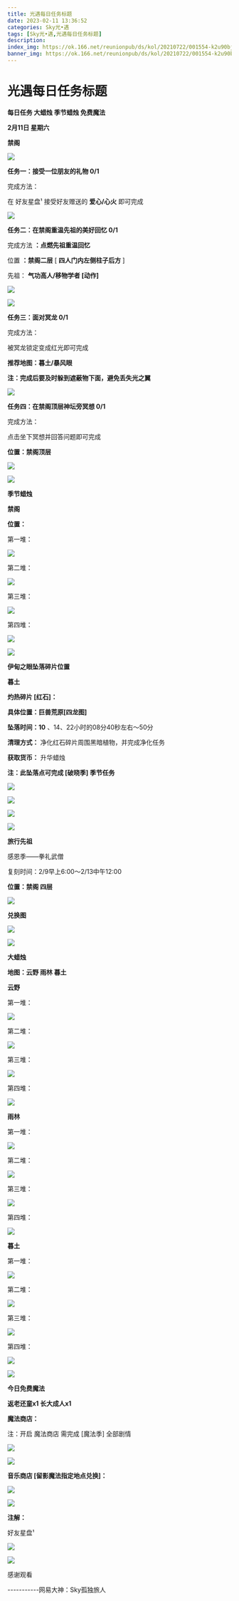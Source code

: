 ```yaml
---
title: 光遇每日任务标题
date: 2023-02-11 13:36:52
categories: Sky光•遇
tags: [Sky光•遇,光遇每日任务标题]
description: 
index_img: https://ok.166.net/reunionpub/ds/kol/20210722/001554-k2u90bj7ay.png?imageView&thumbnail=600x0&type=jpg
banner_img: https://ok.166.net/reunionpub/ds/kol/20210722/001554-k2u90bj7ay.png?imageView&thumbnail=600x0&type=jpg
---
```

# 光遇每日任务标题
**每日任务 大蜡烛 季节蜡烛 免费魔法**

 **2月11日 星期六**

 **禁阁**

![](https://img.166.net/reunionpub/ds/kol/20230211/002008-d4hige7wy9.jpeg)

 **任务一：接受一位朋友的礼物 0/1**

完成方法：

在 好友星盘¹ 接受好友赠送的 **爱心/心火** 即可完成

![](https://img.166.net/reunionpub/ds/kol/20230211/000315-zhkbcouas9.jpeg)

 **任务二：在禁阁重温先祖的美好回忆 0/1**

完成方法 **：点燃先祖重温回忆**

位置 **：禁阁二层**  [ **四人门内左侧柱子后方** ]

先祖： **气功高人/移物学者 [动作]**

![](https://img.166.net/reunionpub/ds/kol/20230211/000344-mqjflss3gy.jpeg)

![](https://img.166.net/reunionpub/ds/kol/20230211/000357-1dhjifsvg8.jpeg)

 **任务三：面对冥龙 0/1**

完成方法：

被冥龙锁定变成红光即可完成

 **推荐地图：暮土/暴风眼**

 **注：完成后要及时躲到遮蔽物下面，避免丢失光之翼**

![](https://img.166.net/reunionpub/ds/kol/20230211/000414-cym0akpgs2.jpeg)

 **任务四：在禁阁顶层神坛旁冥想 0/1**

完成方法：

点击坐下冥想并回答问题即可完成

 **位置：禁阁顶层**

![](https://img.166.net/reunionpub/ds/kol/20230211/000512-9lbcug4yst.jpg)

![](https://img.166.net/reunionpub/ds/kol/20221018/100256-wzutnocka0.png)

 **季节蜡烛**

 **禁阁**

 **位置：**

第一堆：

![](https://img.166.net/reunionpub/ds/kol/20230210/233118-6nmiskytf5.jpeg)

第二堆：

![](https://img.166.net/reunionpub/ds/kol/20230210/233126-ihdor2k50g.jpeg)

第三堆：

![](https://img.166.net/reunionpub/ds/kol/20230210/233133-phc5eyun0a.jpeg)

第四堆：

![](https://img.166.net/reunionpub/ds/kol/20230210/233141-rs7uzl6059.jpeg)

![](https://img.166.net/reunionpub/ds/kol/20221130/005912-5mvshq9nf3.png)

 **伊甸之眼坠落碎片位置**

 **暮土**

 **灼热碎片 [红石]：**

 **具体位置：巨兽荒原[四龙图]**

 **坠落时间：10** 、14、22小时的08分40秒左右～50分

 **清理方式：** 净化红石碎片周围黑暗植物，并完成净化任务

 **获取货币：** 升华蜡烛

 **注：此坠落点可完成  [破晓季] 季节任务**

![](https://img.166.net/reunionpub/ds/kol/20230211/001100-2ekrumopgv.jpeg)

![](https://img.166.net/reunionpub/ds/kol/20230211/001111-q1yjeslo5a.jpeg)

![](https://img.166.net/reunionpub/ds/kol/20230211/001138-6stzn0r3vs.jpeg)

![](https://img.166.net/reunionpub/ds/kol/20221018/100256-wzutnocka0.png)

 **旅行先祖**

感恩季——拳礼武僧

复刻时间：2/9早上6:00～2/13中午12:00

 **位置：禁阁 四层**

![](https://img.166.net/reunionpub/ds/kol/20230209/005006-7cpms9swv0.jpg)

 **兑换图**

![](https://img.166.net/reunionpub/ds/kol/20230209/005126-s6rmnvz1bj.jpeg)

![](https://img.166.net/reunionpub/ds/kol/20221018/100256-wzutnocka0.png)

 **大蜡烛**

 **地图：云野 雨林 暮土**

 **云野**

第一堆：

![](https://img.166.net/reunionpub/ds/kol/20230211/000550-j7pzcu1bi2.jpg)

第二堆：

![](https://img.166.net/reunionpub/ds/kol/20230211/000602-i28zsp1ogv.jpg)

第三堆：

![](https://img.166.net/reunionpub/ds/kol/20230211/000619-cv9gssdle8.jpg)

第四堆：

![](https://img.166.net/reunionpub/ds/kol/20230211/000626-v1tkewgbcu.jpg)

 **雨林**

第一堆：

![](https://img.166.net/reunionpub/ds/kol/20230211/000641-n18i3cv9yf.jpg)

第二堆：

![](https://img.166.net/reunionpub/ds/kol/20230211/000654-fi8ksgzljt.jpeg)

第三堆：

![](https://img.166.net/reunionpub/ds/kol/20230211/000720-ts5voywslk.jpg)

第四堆：

![](https://img.166.net/reunionpub/ds/kol/20230211/000729-8uko7pma2g.jpg)

 **暮土**

第一堆：

![](https://img.166.net/reunionpub/ds/kol/20230211/000754-af8phmrlys.jpg)

第二堆：

![](https://img.166.net/reunionpub/ds/kol/20230211/000802-cza1nyv8dw.jpg)

第三堆：

![](https://img.166.net/reunionpub/ds/kol/20230211/000808-mrs32p9n4u.jpg)

第四堆：

![](https://img.166.net/reunionpub/ds/kol/20230211/000814-bskeljw0g8.jpg)

![](https://img.166.net/reunionpub/ds/kol/20221018/100256-wzutnocka0.png)

 **今日免费魔法**

 **返老还童x1 长大成人x1**

 **魔法商店：**

注：开启 魔法商店 需完成 [魔法季] 全部剧情

![](https://img.166.net/reunionpub/ds/kol/20221018/100559-oibznvdtus.png)

![](https://img.166.net/reunionpub/ds/kol/20230210/233356-hvkqnw8roz.jpeg)

 **音乐商店 [留影魔法指定地点兑换]：**

![](https://img.166.net/reunionpub/ds/kol/20230210/233420-s8602h1pou.jpeg)

 **![](https://img.166.net/reunionpub/ds/kol/20221018/100256-wzutnocka0.png)**

 **注解：**

好友星盘¹

![](https://img.166.net/reunionpub/ds/kol/20230211/002237-fzy5c8qub9.jpeg)

 **![](https://img.166.net/reunionpub/ds/kol/20221018/100256-wzutnocka0.png)**

感谢观看

\-----------网易大神：Sky孤独旅人

